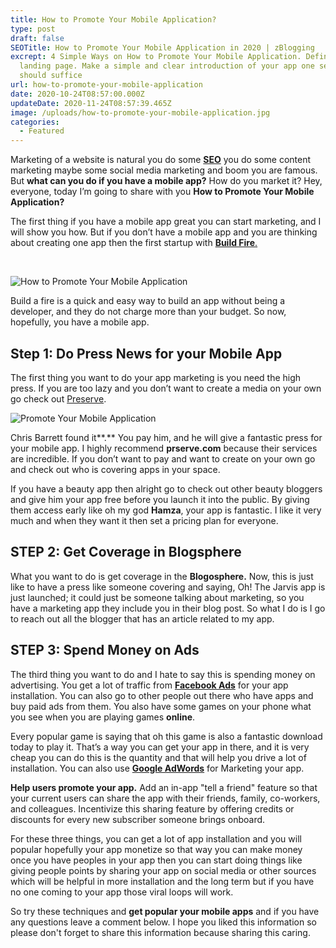 ```yaml
---
title: How to Promote Your Mobile Application?
type: post
draft: false
SEOTitle: How to Promote Your Mobile Application in 2020 | zBlogging
excrept: 4 Simple Ways on How to Promote Your Mobile Application. Define your
  landing page. Make a simple and clear introduction of your app one sentence
  should suffice
url: how-to-promote-your-mobile-application
date: 2020-10-24T08:57:00.000Z
updateDate: 2020-11-24T08:57:39.465Z
image: /uploads/how-to-promote-your-mobile-application.jpg
categories:
  - Featured
---
```

Marketing of a website is natural you do some **[SEO](https://zblogging.com/what-is-seo)** you do some content marketing maybe some social media marketing and boom you are famous. But **what can you do if you have a mobile app?** How do you market it? Hey, everyone, today I’m going to share with you **How to Promote Your Mobile Application?**

The first thing if you have a mobile app great you can start marketing, and I will show you how. But if you don’t have a mobile app and you are thinking about creating one app then the first startup with [**Build Fire**.](https://buildfire.com)

 

![How to Promote Your Mobile Application](https://zblogging.com/wp-content/uploads/How-to-Promote-Your-Mobile-Application.jpg)

Build a fire is a quick and easy way to build an app without being a developer, and they do not charge more than your budget. So now, hopefully, you have a mobile app.

## Step 1: Do Press News for your Mobile App

The first thing you want to do your app marketing is you need the high press. If you are too lazy and you don’t want to create a media on your own go check out [Preserve](http://prserve.com).

![Promote Your Mobile Application](https://zblogging.com/wp-content/uploads/Promote-Your-Mobile-Application.jpg)

Chris Barrett found it**.** You pay him, and he will give a fantastic press for your mobile app. I highly recommend **prserve.com** because their services are incredible. If you don’t want to pay and want to create on your own go and check out who is covering apps in your space.

If you have a beauty app then alright go to check out other beauty bloggers and give him your app free before you launch it into the public. By giving them access early like oh my god **Hamza**, your app is fantastic. I like it very much and when they want it then set a pricing plan for everyone.

## STEP 2: Get Coverage in Blogsphere

What you want to do is get coverage in the **Blogosphere.** Now, this is just like to have a press like someone covering and saying, Oh! The Jarvis app is just launched; it could just be someone talking about marketing, so you have a marketing app they include you in their blog post. So what I do is I go to reach out all the blogger that has an article related to my app.

## STEP 3: Spend Money on Ads

The third thing you want to do and I hate to say this is spending money on advertising. You get a lot of traffic from **[Facebook Ads](http://facebook.com)** for your app installation. You can also go to other people out there who have apps and buy paid ads from them. You also have some games on your phone what you see when you are playing games **online**.

Every popular game is saying that oh this game is also a fantastic download today to play it. That’s a way you can get your app in there, and it is very cheap you can do this is the quantity and that will help you drive a lot of installation. You can also use **[Google AdWords](https://zblogging.com/increase-google-ad-words-quality-score/)** for Marketing your app.

**Help users promote your app.** Add an in-app "tell a friend" feature so that your current users can share the app with their friends, family, co-workers, and colleagues. Incentivize this sharing feature by offering credits or discounts for every new subscriber someone brings onboard.

For these three things, you can get a lot of app installation and you will popular hopefully your app monetize so that way you can make money once you have peoples in your app then you can start doing things like giving people points by sharing your app on social media or other sources which will be helpful in more installation and the long term but if you have no one coming to your app those viral loops will work.

So try these techniques and **get popular your mobile apps** and if you have any questions leave a comment below. I hope you liked this information so please don't forget to share this information because sharing this caring.
